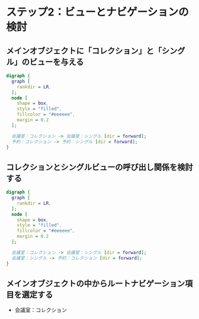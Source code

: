 # ステップ2：ビューとナビゲーションの検討

## メインオブジェクトに「コレクション」と「シングル」のビューを与える
```dot
digraph {
  graph [
    rankdir = LR,
  ];
  node [
    shape = box,
    style = "filled",
    fillcolor = "#eeeeee",
    margin = 0.2
  ];

  会議室：コレクション -> 会議室：シングル [dir = forward];
  予約：コレクション -> 予約：シングル [dir = forward];
}
```


## コレクションとシングルビューの呼び出し関係を検討する
```dot
digraph {
  graph [
    rankdir = LR,
  ];
  node [
    shape = box,
    style = "filled",
    fillcolor = "#eeeeee",
    margin = 0.2
  ];

  会議室：コレクション -> 会議室：シングル [dir = forward];
  会議室：シングル -> 予約：コレクション [dir = forward];
}
```


## メインオブジェクトの中からルートナビゲーション項目を選定する
- 会議室：コレクション
